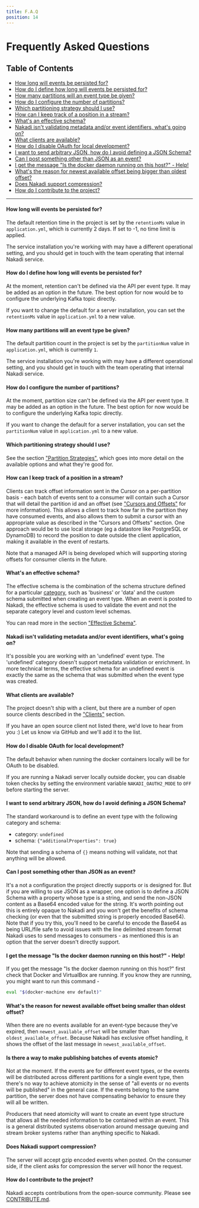 ```yaml
---
title: F.A.Q
position: 14
---
```


# Frequently Asked Questions

## Table of Contents

- [How long will events be persisted for?](#how-long-will-events-be-persisted-for-)
- [How do I define how long will events be persisted for?](#how-do-i-define-how-long-will-events-be-persisted-for-)
- [How many partitions will an event type be given?](#how-many-partitions-will-an-event-type-be-given-)
- [How do I configure the number of partitions?](#how-do-i-configure-the-number-of-partitions-)
- [Which partitioning strategy should I use?](#which-partitioning-strategy-should-i-use-)
- [How can I keep track of a position in a stream?](#how-can-i-keep-track-of-a-position-in-a-stream-)
- [What's an effective schema?](#whats-an-effective-schema-)
- [Nakadi isn't validating metadata and/or event identifiers, what's going on?](#nakadi-isnt-validating-metadata-andor-event-identifiers-whats-going-on-)
- [What clients are available?](#what-clients-are-available-)
- [How do I disable OAuth for local development?](#how-do-i-disable-oauth-for-local-development-)
- [I want to send arbitrary JSON, how do I avoid defining a JSON Schema?](#i-want-to-send-arbitrary-json-how-do-i-avoid-defining-a-json-schema-)
- [Can I post something other than JSON as an event?](#can-i-post-something-other-than-json-as-an-event-)
- [I get the message "Is the docker daemon running on this host?" - Help!](#i-get-the-message--is-the-docker-daemon-running-on-this-host-----help-)
- [What's the reason for newest available offset being bigger than oldest offset?](#whats-the-reason-for-newest-available-offset-being-bigger-than-oldest-offset-)
- [Does Nakadi support compression?](#does-nakadi-support-compression-)
- [How do I contribute to the project?](#how-do-i-contribute-to-the-project-)

----


#### How long will events be persisted for?

The default retention time in the project is set by the `retentionMs` value in `application.yml`, which is currently 2 days. If set to -1, no time limit is applied.  

The service installation you're working with may have a different operational setting, and you should get in touch with the team operating that internal Nakadi service. 

#### How do I define how long will events be persisted for?

At the moment, retention can't be defined via the API per event type. It may be added as an option in the future. The best option for now would be to configure the underlying Kafka topic directly.

If you want to change the default for a server installation, you can set the `retentionMs` value in `application.yml` to a new value.

#### How many partitions will an event type be given?

The default partition count in the project is set by the `partitionNum` value in `application.yml`, which is currently `1`. 

The service installation you're working with may have a different operational setting, and you should get in touch with the team operating that internal Nakadi service. 

#### How do I configure the number of partitions?

At the moment, partition size can't be defined via the API per event type. It may be added as an option in the future. The best option for now would be to configure the underlying Kafka topic directly. 

If you want to change the default for a server installation, you can set the `partitionNum` value in `application.yml` to a new value.

#### Which partitioning strategy should I use?

See the section ["Partition Strategies"](#partition-strategies), which goes into more detail on the available options and what they're good for.

#### How can I keep track of a position in a stream?

Clients can track offset information sent in the Cursor on a per-partition basis - each batch of events sent to a consumer will contain such a Cursor that will detail the partition id and an offset (see ["Cursors and Offsets"](#cursors-and-offsets) for more information). This allows a client to track how far in the partition they have consumed events, and also allows them to submit a cursor with an appropriate value as described in the "Cursors and Offsets" section. One approach would be to use local storage (eg a datastore like PostgreSQL or DynamoDB) to record the position to date outside the client application, making it available in the event of restarts.

Note that a managed API is being developed which will supporting storing offsets for consumer clients in the future.

#### What's an effective schema?

The effective schema is the combination of the schema structure defined for a particular [category](#event-types-and-categories), such as 'business' or 'data' and the custom schema submitted when creating an event type. When an event is posted to Nakadi, the effective schema is used to validate the event and not the separate category level and custom level schemas. 

You can read more in the section ["Effective Schema"](#event-types). 

#### Nakadi isn't validating metadata and/or event identifiers, what's going on?

It's possible you are working with an 'undefined' event type. The 'undefined' category doesn't support metadata validation or enrichment. In more technical terms, the effective schema for an undefined event is exactly the same as the schema that was submitted when the event type was created.

#### What clients are available?

The project doesn't ship with a client, but there are a number of open source clients described in the ["Clients"](#using_clients) section.

If you have an open source client not listed there, we'd love to hear from you :) Let us know via GitHub and we'll add it to the list.

#### How do I disable OAuth for local development?

The default behavior when running the docker containers locally will be for OAuth to be disabled. 

If you are running a Nakadi server locally outside docker, you can disable token checks by setting the environment variable `NAKADI_OAUTH2_MODE` to `OFF` before starting the server.

#### I want to send arbitrary JSON, how do I avoid defining a JSON Schema?

The standard workaround is to define an event type with the following category and schema:

 - category: `undefined` 
 - schema: `{"additionalProperties": true}`

Note that sending a schema of `{}` means nothing will validate, not that anything will be allowed.

#### Can I post something other than JSON as an event?

It's a not a configuration the project directly supports or is designed for. But if you are willing to use JSON as a wrapper, one option is to define a JSON Schema with a property whose type is a string, and send the non-JSON content as a Base64 encoded value for the string. It's worth pointing out this is entirely opaque to Nakadi and you won't get the benefits of schema checking (or even that the submitted string is properly encoded Base64). Note that if you try this, you'll need to be careful to encode the Base64 as being URL/file safe to avoid issues with the line delimited stream format Nakadi uses to send messages to consumers - as mentioned this is an option that the server doesn't directly support.  

#### I get the message "Is the docker daemon running on this host?" - Help!

If you get the message "Is the docker daemon running on this host?" first check that Docker and VirtualBox are running. If you know they are running, you might want to run this command -

```sh
eval "$(docker-machine env default)"
```

#### What's the reason for newest available offset being smaller than oldest offset?

When there are no events available for an event-type because they've expired, then `newest_available_offset` will be smaller than `oldest_available_offset`. Because Nakadi has exclusive offset handling, it shows the offset of the last message in `newest_available_offset`.

#### Is there a way to make publishing batches of events atomic?

Not at the moment. If the events are for different event types, or the events will be distributed across different partitions for a single event type, then there's no way to achieve atomicity in the sense of "all events or no events will be published" in the general case. If the events belong to the same partition, the server does not have compensating behavior to ensure they will all be written.

Producers that need atomicity will want to create an event type structure that allows all the needed information to be contained within an event. This is a general distributed systems observation around message queuing and stream broker systems rather than anything specific to Nakadi.

#### Does Nakadi support compression?

The server will accept gzip encoded events when posted. On the consumer side, if the client asks for compression the server will honor the request.

#### How do I contribute to the project?

Nakadi accepts contributions from the open-source community. Please see [CONTRIBUTE.md](https://github.com/zalando/nakadi/blob/master/CONTRIBUTING.md).
